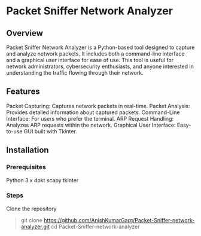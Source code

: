 # Packet Sniffer Network Analyzer
## Overview
Packet Sniffer Network Analyzer is a Python-based tool designed to capture and analyze network packets. It includes both a command-line interface and a graphical user interface for ease of use. This tool is useful for network administrators, cybersecurity enthusiasts, and anyone interested in understanding the traffic flowing through their network.
## Features
Packet Capturing: Captures network packets in real-time.
Packet Analysis: Provides detailed information about captured packets.
Command-Line Interface: For users who prefer the terminal.
ARP Request Handling: Analyzes ARP requests within the network.
Graphical User Interface: Easy-to-use GUI built with Tkinter.
## Installation
### Prerequisites
Python 3.x
dpkt
scapy
tkinter
### Steps
Clone the repository
> git clone https://github.com/AnishKumarGarg/Packet-Sniffer-network-analyzer.git
> cd Packet-Sniffer-network-analyzer
